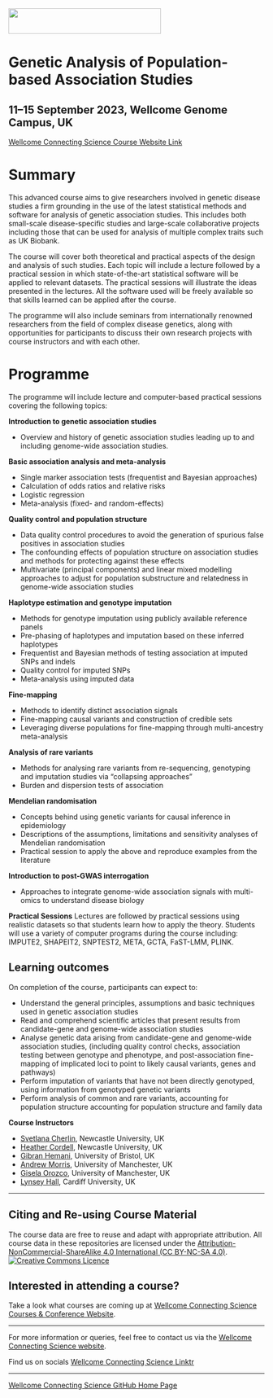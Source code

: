 <img src="https://coursesandconferences.wellcomeconnectingscience.org/wp-content/themes/wcc_courses_and_conferences/dist/assets/svg/logo.svg" width="300" height="50"> 

# Genetic Analysis of Population-based Association Studies

## 11–15 September 2023, Wellcome Genome Campus, UK

[Wellcome Connecting Science Course Website Link](https://coursesandconferences.wellcomeconnectingscience.org/event/genetic-analysis-of-population-based-association-studies-20230911/) <br /> 

# Summary

This advanced course aims to give researchers involved in genetic disease studies a firm grounding in the use of the latest statistical methods and software for analysis of genetic association studies. This includes both small-scale disease-specific studies and large-scale collaborative projects including those that can be used for analysis of multiple complex traits such as UK Biobank.

The course will cover both theoretical and practical aspects of the design and analysis of such studies. Each topic will include a lecture followed by a practical session in which state-of-the-art statistical software will be applied to relevant datasets. The practical sessions will illustrate the ideas presented in the lectures. All the software used will be freely available so that skills learned can be applied after the course.

The programme will also include seminars from internationally renowned researchers from the field of complex disease genetics, along with opportunities for participants to discuss their own research projects with course instructors and with each other.

# Programme

The programme will include lecture and computer-based practical sessions covering the following topics:

**Introduction to genetic association studies**

- Overview and history of genetic association studies leading up to and including genome-wide association studies. 

**Basic association analysis and meta-analysis**

- Single marker association tests (frequentist and Bayesian approaches) 
- Calculation of odds ratios and relative risks 
- Logistic regression 
- Meta-analysis (fixed- and random-effects)

**Quality control and population structure**

- Data quality control procedures to avoid the generation of spurious false positives in association studies 
- The confounding effects of population structure on association studies and methods for protecting against these effects 
- Multivariate (principal components) and linear mixed modelling approaches to adjust for population substructure and relatedness in genome-wide association studies

**Haplotype estimation and genotype imputation**

- Methods for genotype imputation using publicly available reference panels 
- Pre-phasing of haplotypes and imputation based on these inferred haplotypes 
- Frequentist and Bayesian methods of testing association at imputed SNPs and indels 
- Quality control for imputed SNPs 
- Meta-analysis using imputed data

**Fine-mapping**

- Methods to identify distinct association signals
- Fine-mapping causal variants and construction of credible sets
- Leveraging diverse populations for fine-mapping through multi-ancestry meta-analysis

**Analysis of rare variants**

- Methods for analysing rare variants from re-sequencing, genotyping and imputation studies via “collapsing approaches”
- Burden and dispersion tests of association

**Mendelian randomisation**

- Concepts behind using genetic variants for causal inference in epidemiology
- Descriptions of the assumptions, limitations and sensitivity analyses of Mendelian randomisation
- Practical session to apply the above and reproduce examples from the literature 

**Introduction to post-GWAS interrogation**

- Approaches to integrate genome-wide association signals with multi-omics to understand disease biology

**Practical Sessions**
Lectures are followed by practical sessions using realistic datasets so that students learn how to apply the theory. Students will use a variety of computer programs during the course including: IMPUTE2, SHAPEIT2, SNPTEST2, META, GCTA, FaST-LMM, PLINK.

## Learning outcomes
On completion of the course, participants can expect to: 

- Understand the general principles, assumptions and basic techniques used in genetic association studies 
- Read and comprehend scientific articles that present results from candidate-gene and genome-wide association studies 
- Analyse genetic data arising from candidate-gene and genome-wide association studies, (including quality control checks, association testing between genotype and phenotype, and post-association fine-mapping of implicated loci to point to likely causal variants, genes and pathways) 
- Perform imputation of variants that have not been directly genotyped, using information from genotyped genetic variants 
- Perform analysis of common and rare variants, accounting for population structure accounting for population structure and family data

**Course Instructors**      

- [Svetlana Cherlin](https://www.newcastle-biostatistics.com/staff/svetlana_cherlin/), Newcastle University, UK
- [Heather Cordell](https://www.staff.ncl.ac.uk/heather.cordell/), Newcastle University, UK
- [Gibran Hemani](https://www.bristol.ac.uk/people/person/Gibran-Hemani-7099528a-3d05-4917-a312-8ac3d8ec5e71/), University of Bristol, UK
- [Andrew Morris](https://research.manchester.ac.uk/en/persons/andrew.morris-5), University of Manchester, UK
- [Gisela Orozco](https://research.manchester.ac.uk/en/persons/gisela.orozco), University of Manchester, UK
- [Lynsey Hall](https://profiles.cardiff.ac.uk/staff/halll10), Cardiff University, UK

******

## Citing and Re-using Course Material

The course data are free to reuse and adapt with appropriate attribution. All course data in these repositories are licensed under the <a rel="license" href="https://creativecommons.org/licenses/by-nc-sa/4.0/">Attribution-NonCommercial-ShareAlike 4.0 International (CC BY-NC-SA 4.0)</a>. <a rel="license" href="http://creativecommons.org/licenses/by/4.0/"><img alt="Creative Commons Licence" style="border-width:0" src="https://i.creativecommons.org/l/by-nc-sa/4.0/88x31.png" /></a><br /> 

## Interested in attending a course?

Take a look what courses are coming up at [Wellcome Connecting Science Courses & Conference Website](https://coursesandconferences.wellcomeconnectingscience.org/our-events/).

---

For more information or queries, feel free to contact us via the [Wellcome Connecting Science website](https://coursesandconferences.wellcomeconnectingscience.org).<br /> 


Find us on socials [Wellcome Connecting Science Linktr](https://linktr.ee/eventswcs)

---

[Wellcome Connecting Science GitHub Home Page](https://github.com/WCSCourses) <br /> 

